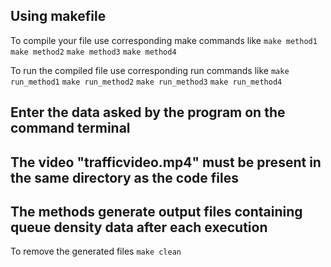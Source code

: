 ## Using makefile

To compile your file use corresponding make commands like 
```make method1```
```make method2```
```make method3```
```make method4```

To run the compiled file use corresponding run commands like
```make run_method1```
```make run_method2```
```make run_method3```
```make run_method4```

## Enter the data asked by the program on the command terminal
## The video "trafficvideo.mp4" must be present in the same directory as the code files
## The methods generate output files containing queue density data after each execution

To remove the generated files
```make clean```
